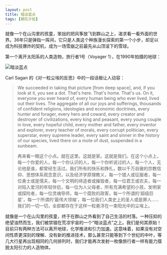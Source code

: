 ```yaml
---
layout: post
title: 暗淡蓝点
tags: [朝花夕拾]
---
```


就像一个在山沟里的孩童，笨拙的把风筝放飞到群山之上，渴求看一看外面的世界。36年只是弹指一挥间，它只是人类这个种族漫长探索的第一个小步，却足以成为科技爆炸的契机，成为一场雪崩之前最先从山顶滚下的雪球。

第一个离开太阳系的人类造物，旅行者1号（Voyager 1），在1990年拍摄的地球：

![暗淡蓝点](http://www.mountargusparish.ie/wp-content/uploads/2016/09/Pale-Blue-Dot.jpg)

Carl Sagan 的《对一粒尘埃的反思》中的一段话极让人动容：

> We succeeded in taking that picture [from deep space], and, if you look at it, you see a dot. That's here. That's home. That's us. On it, everyone you ever heard of, every human being who ever lived, lived out their lives. The aggregate of all our joys and sufferings, thousands of confident religions, ideologies and economic doctrines, every hunter and forager, every hero and coward, every creator and destroyer of civilizations, every king and peasant, every young couple in love, every hopeful child, every mother and father, every inventor and explorer, every teacher of morals, every corrupt politician, every superstar, every supreme leader, every saint and sinner in the history of our species, lived there on a mote of dust, suspended in a sunbeam.
>
> 再来看一眼这个小点。就在这里。这就是家。这就是我们。在这个小点上，每一个你爱的人，每一个你认识的人，每一个你听说过的人，每一个人，无论他是谁，都曾经生活过。我们所有的快乐和挣扎，数以千万自傲的宗教信仰、思想体系观念意识，以及经济学原理教义，每一个猎人或征服者，每一位勇士或是懦夫，每一个文明的缔造者或摧毁者，每一位君王或农夫，每一对陷入爱河的年轻伴侣，每一位为人父母者，所有充满希望的小孩，发明家或探险者，每一位灵魂导师，每一个腐败的政客，每一个所谓的‘超级巨星’，每一个所谓的‘最伟大领袖’，每一位我们人类史上的圣人或是罪人……我们的一切一切，全部都存在于这样一粒悬浮在一束阳光中的尘埃上。

就像是一个在山沟里的孩童，终于在群山之外看到了自己生活的村落。一种压抑的绝望油然而生，我们被禁锢在荒凉宇宙的一个“暗淡蓝点”之上。我们是何其原始！目前只有两种方法可以离开地球，化学推进和引力加速。这意味着，如果没有对空间性质更深刻的理解、没有新的推进技术，那么甚至只能等到下个世纪的中叶，等几大行星再出现相同的几何排列时，我们才能再次发射一枚像旅行者一样有能力摆脱太阳引力的人造物体。



